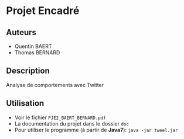 Projet Encadré
===

Auteurs
-------

*	Quentin BAERT
*	Thomas BERNARD

Description
-----------

Analyse de comportements avec Twitter 

Utilisation
-----------

*	Voir le fichier `PJE2_BAERT_BERNARD.pdf`
*	La documentation du projet dans le dossier `doc`
*	Pour utiliser le programme (à partir de **Java7**): <code>java -jar tweel.jar</code>

